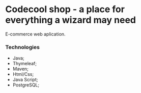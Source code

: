 # Codecool shop - a place for everything a wizard may need

E-commerce web aplication.

### Technologies

- Java;
- Thymeleaf;
- Maven;
- Html/Css;
- Java Script;
- PostgreSQL;
